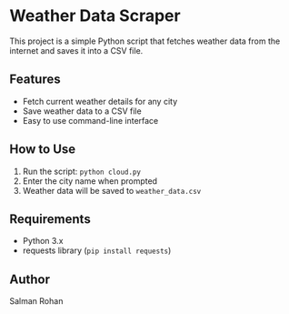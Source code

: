 # Weather Data Scraper

This project is a simple Python script that fetches weather data from the internet and saves it into a CSV file.

## Features

- Fetch current weather details for any city
- Save weather data to a CSV file
- Easy to use command-line interface

## How to Use

1. Run the script: `python cloud.py`
2. Enter the city name when prompted
3. Weather data will be saved to `weather_data.csv`

## Requirements

- Python 3.x
- requests library (`pip install requests`)

## Author

Salman Rohan
